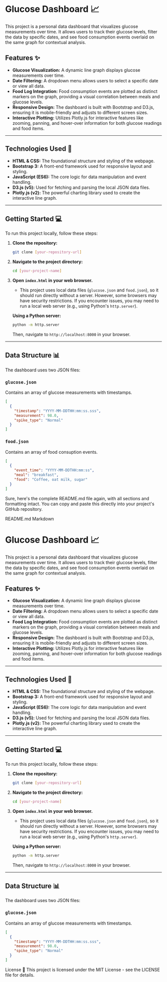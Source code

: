 # Glucose Dashboard 📈

This project is a personal data dashboard that visualizes glucose measurements over time. It allows users to track their glucose levels, filter the data by specific dates, and see food consumption events overlaid on the same graph for contextual analysis.

## Features ✨

* **Glucose Visualization:** A dynamic line graph displays glucose measurements over time.
* **Date Filtering:** A dropdown menu allows users to select a specific date or view all data.
* **Food Log Integration:** Food consumption events are plotted as distinct markers on the graph, providing a visual correlation between meals and glucose levels.
* **Responsive Design:** The dashboard is built with Bootstrap and D3.js, ensuring it is mobile-friendly and adjusts to different screen sizes.
* **Interactive Plotting:** Utilizes Plotly.js for interactive features like zooming, panning, and hover-over information for both glucose readings and food items.

---

## Technologies Used 🚀

* **HTML & CSS:** The foundational structure and styling of the webpage.
* **Bootstrap 3:** A front-end framework used for responsive layout and styling.
* **JavaScript (ES6):** The core logic for data manipulation and event handling.
* **D3.js (v5):** Used for fetching and parsing the local JSON data files.
* **Plotly.js (v2):** The powerful charting library used to create the interactive line graph.

---

## Getting Started 💻

To run this project locally, follow these steps:

1.  **Clone the repository:**
    ```bash
    git clone [your-repository-url]
    ```
2.  **Navigate to the project directory:**
    ```bash
    cd [your-project-name]
    ```
3.  **Open `index.html` in your web browser.**
    * This project uses local data files (`glucose.json` and `food.json`), so it should run directly without a server. However, some browsers may have security restrictions. If you encounter issues, you may need to run a local web server (e.g., using Python's `http.server`).

    **Using a Python server:**
    ```bash
    python -m http.server
    ```
    Then, navigate to `http://localhost:8000` in your browser.

---

## Data Structure 📊

The dashboard uses two JSON files:

### `glucose.json`
Contains an array of glucose measurements with timestamps.

```json
[
  {
    "timestamp": "YYYY-MM-DDTHH:mm:ss.sss",
    "measurement": 98.0,
    "spike_type": "Normal"
  }
]

```

### `food.json`
Contains an array of food consuption events.

```json
[
  {
    "event_time": "YYYY-MM-DDTHH:mm:ss",
    "meal": "breakfast",
    "food": "Coffee, oat milk, sugar"
  }
]
```
Sure, here's the complete README.md file again, with all sections and formatting intact. You can copy and paste this directly into your project's GitHub repository.

README.md
Markdown

# Glucose Dashboard 📈

This project is a personal data dashboard that visualizes glucose measurements over time. It allows users to track their glucose levels, filter the data by specific dates, and see food consumption events overlaid on the same graph for contextual analysis.

## Features ✨

* **Glucose Visualization:** A dynamic line graph displays glucose measurements over time.
* **Date Filtering:** A dropdown menu allows users to select a specific date or view all data.
* **Food Log Integration:** Food consumption events are plotted as distinct markers on the graph, providing a visual correlation between meals and glucose levels.
* **Responsive Design:** The dashboard is built with Bootstrap and D3.js, ensuring it is mobile-friendly and adjusts to different screen sizes.
* **Interactive Plotting:** Utilizes Plotly.js for interactive features like zooming, panning, and hover-over information for both glucose readings and food items.

---

## Technologies Used 🚀

* **HTML & CSS:** The foundational structure and styling of the webpage.
* **Bootstrap 3:** A front-end framework used for responsive layout and styling.
* **JavaScript (ES6):** The core logic for data manipulation and event handling.
* **D3.js (v5):** Used for fetching and parsing the local JSON data files.
* **Plotly.js (v2):** The powerful charting library used to create the interactive line graph.

---

## Getting Started 💻

To run this project locally, follow these steps:

1.  **Clone the repository:**
    ```bash
    git clone [your-repository-url]
    ```
2.  **Navigate to the project directory:**
    ```bash
    cd [your-project-name]
    ```
3.  **Open `index.html` in your web browser.**
    * This project uses local data files (`glucose.json` and `food.json`), so it should run directly without a server. However, some browsers may have security restrictions. If you encounter issues, you may need to run a local web server (e.g., using Python's `http.server`).

    **Using a Python server:**
    ```bash
    python -m http.server
    ```
    Then, navigate to `http://localhost:8000` in your browser.

---

## Data Structure 📊

The dashboard uses two JSON files:

### `glucose.json`
Contains an array of glucose measurements with timestamps.

```json
[
  {
    "timestamp": "YYYY-MM-DDTHH:mm:ss.sss",
    "measurement": 98.0,
    "spike_type": "Normal"
  }
]
```

License 📜
This project is licensed under the MIT License - see the LICENSE file for details.
